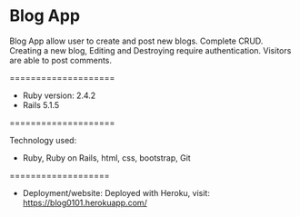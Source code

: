 # Blog App

Blog App allow user to create and post new blogs. Complete CRUD. Creating a new blog, Editing and Destroying require authentication. Visitors are able to post comments.

 ====================


* Ruby version: 2.4.2
* Rails 5.1.5

====================

Technology used:

* Ruby, Ruby on Rails, html, css, bootstrap, Git

===================


* Deployment/website: Deployed with Heroku, visit: https://blog0101.herokuapp.com/
